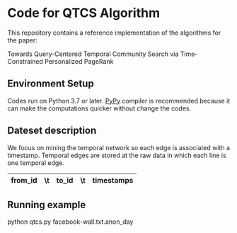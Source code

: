 # Code for QTCS Algorithm

This repository contains a reference implementation of the algorithms for the paper:

Towards Query-Centered Temporal Community Search via Time-Constrained Personalized PageRank


## Environment Setup

Codes run on Python 3.7 or later. [PyPy](http://pypy.org/) compiler is recommended because it can make the computations quicker without change the codes.


## Dateset description
We focus on mining the temporal network so each edge is associated with a timestamp. Temporal edges are stored at the raw data in which each line is one temporal edge.
 
| from_id | \t  | to_id    | \t  |  timestamps  |
| :----:  |:----: | :----:   |:----:   | :----: |


## Running example
python qtcs.py  facebook-wall.txt.anon_day
